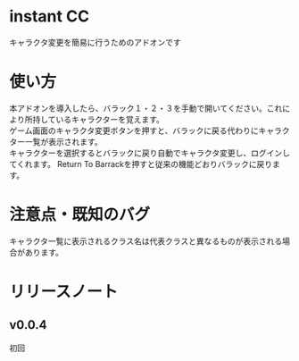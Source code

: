 # instant CC
キャラクタ変更を簡易に行うためのアドオンです
# 使い方
本アドオンを導入したら、バラック１・２・３を手動で開いてください。これにより所持しているキャラクターを覚えます。  
ゲーム画面のキャラクタ変更ボタンを押すと、バラックに戻る代わりにキャラクター一覧が表示されます。  
キャラクターを選択するとバラックに戻り自動でキャラクタ変更し、ログインしてくれます。
Return To Barrackを押すと従来の機能どおりバラックに戻ります。

# 注意点・既知のバグ
キャラクタ一覧に表示されるクラス名は代表クラスと異なるものが表示される場合があります。
# リリースノート
## v0.0.4
初回
